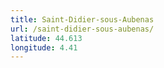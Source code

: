 ```yaml
---
title: Saint-Didier-sous-Aubenas
url: /saint-didier-sous-aubenas/
latitude: 44.613
longitude: 4.41
---
```

